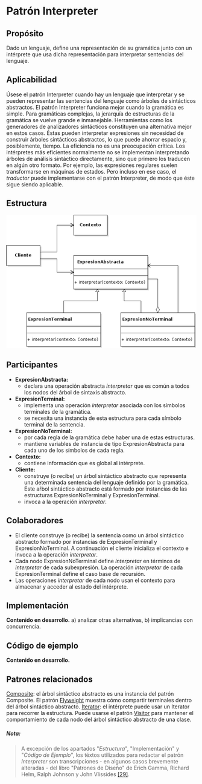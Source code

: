 # Patrón Interpreter

## Propósito

Dado un lenguaje, define una representación de su gramática junto con un intérprete que usa dicha representación para interpretar sentencias del lenguaje.

## Aplicabilidad

Úsese el patrón Interpreter cuando hay un lenguaje que interpretar y se pueden representar las sentencias del lenguaje como árboles de sintácticos abstractos. El patrón Interpreter funciona mejor cuando la gramática es simple. Para gramáticas complejas, la jerarquía de estructuras de la gramática se vuelve grande e inmanejable. Herramientas como los generadores de analizadores sintácticos constituyen una alternativa mejor en estos casos. Éstas pueden interpretar expresiones sin necesidad de construir árboles sintácticos abstractos, lo que puede ahorrar espacio y, posiblemente, tiempo.
La eficiencia no es una preocupación crítica. Los intérpretes más eficientes normalmente no se implementan interpretando árboles de análisis sintáctico directamente, sino que primero los traducen en algún otro formato. Por ejemplo, las expresiones regulares suelen transformarse en máquinas de estados. Pero incluso en ese caso, el _traductor_ puede implementarse con el patrón Interpreter, de modo que éste sigue siendo aplicable.

## Estructura

![](/assets/uml/interpreter.png)

## Participantes

* **ExpresionAbstracta:**
  * declara una operación abstracta _interpretar_ que es común a todos los nodos del árbol de sintaxis abstracto.
* **ExpresionTerminal:**
  * implementa una operación _interpretar_ asociada con los símbolos terminales de la gramática.
  * se necesita una instancia de esta estructura para cada símbolo terminal de la sentencia.
* **ExpresionNoTerminal:**
  * por cada regla de la gramática debe haber una de estas estructuras.
  * mantiene variables de instancia de tipo ExpresionAbstracta para cada uno de los símbolos de cada regla.
* **Contexto:**
  * contiene información que es global al intérprete.
* **Cliente:**
  * construye (o recibe) un árbol sintáctico abstracto que representa una determinada sentencia del lenguaje definido por la gramática. Este aŕbol sintáctico abstracto está formado por instancias de las estructuras ExpresionNoTerminal y ExpresionTerminal.
  * invoca a la operación _interpretar_.

## Colaboradores

* El cliente construye (o recibe) la sentencia como un árbol sintáctico abstracto formado por instancias de ExpresionTerminal y ExpresionNoTerminal. A continuación el cliente inicializa el contexto e invoca a la operación _interpretar_.
* Cada nodo ExpresionNoTerminal define _interpretar_ en términos de _interpretar_ de cada subexpresión. La operación _interpretar_ de cada ExpresionTerminal define el caso base de recursión.
* Las operaciones _interpretar_ de cada nodo usan el contexto para almacenar y acceder al estado del intérprete.

## Implementación

**Contenido en desarrollo.** a) analizar otras alternativas, b) implicancias con concurrencia.

## Código de ejemplo

**Contenido en desarrollo.**

## Patrones relacionados

[Composite](/patrones/estructurales/composite.md): el árbol sintáctico abstracto es una instancia del patrón Composite.
El patrón [Flyweight](/patrones/comportamiento/flyweight.md) muestra cómo compartir terminales dentro del árbol sintáctico abstracto.
[Iterator](/patrones/comportamiento/iterator.md): el intérprete puede usar un Iterator para recorrer la estructura.
Puede usarse el patrón [Visitor](/patrones/comportamiento/visitor.md) para mantener el comportamiento de cada nodo del árbol sintáctico abstracto de una clase.

##### Nota:
> A excepción de los apartados "_Estructura_", "Implementación" y "_Código de Ejemplo_", los téxtos utilizados para redactar el patrón _Interpreter_ son transcripciones - en algunos casos brevemente alteradas - del libro "Patrones de Diseño" de Erich Gamma, Richard Helm, Ralph Johnson y John Vlissides [\[29\]](/recursos.md).
